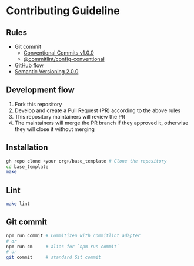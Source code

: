 # Contributing Guideline

## Rules

- Git commit
  - [Conventional Commits v1.0.0](https://www.conventionalcommits.org/en/v1.0.0/)
  - [@commitlint/config-conventional](https://github.com/conventional-changelog/commitlint/tree/master/%40commitlint/config-conventional#readme)
- [GitHub flow](https://docs.github.com/en/get-started/quickstart/github-flow)
- [Semantic Versioning 2.0.0](https://semver.org/spec/v2.0.0.html)

## Development flow

1. Fork this repository
2. Develop and create a Pull Request (PR) according to the above rules
3. This repository maintainers will review the PR
4. The maintainers will merge the PR branch if they approved it, otherwise they will close it without merging

## Installation

```sh
gh repo clone <your org>/base_template # Clone the repository
cd base_template
make
```

## Lint

```sh
make lint
```

## Git commit

```sh
npm run commit # Commitizen with commitlint adapter
# or
npm run cm     # alias for `npm run commit`
# or
git commit     # standard Git commit
```
